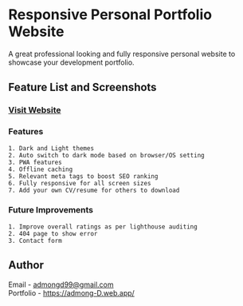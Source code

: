 # Responsive Personal Portfolio Website 
A great professional looking and fully responsive personal website to showcase your development portfolio.

## Feature List and Screenshots
### [Visit Website](https://admong-D.web.app/)

### Features
```
1. Dark and Light themes
2. Auto switch to dark mode based on browser/OS setting
3. PWA features
4. Offline caching
5. Relevant meta tags to boost SEO ranking
6. Fully responsive for all screen sizes
7. Add your own CV/resume for others to download
```


### Future Improvements 
```
1. Improve overall ratings as per lighthouse auditing
2. 404 page to show error
3. Contact form
```

## Author

Email - admongd99@gmail.com \
Portfolio - https://admong-D.web.app/ 
